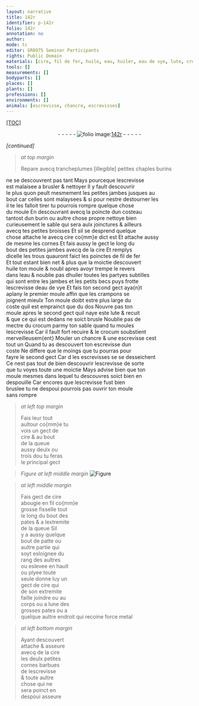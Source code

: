 ```yaml
---
layout: narrative
title: 142r
identifier: p-142r
folio: 142r
annotation: no
author:
mode: tc
editor: GR8975 Seminar Participants
rights: Public Domain
materials: [cire, fil de fer, huile, eau, huiler, eau de vye, lute, crocum, cire abougie, metal]
tools: []
measurements: []
bodyparts: []
places: []
plants: []
professions: []
environments: []
animals: [escrevisse, chancre, escrevisses]
---
```


<p><a href="{{site.url}}/{{base.url}}/diplomatic/">[TOC]</a></p><div class="folio" align="center">- - - - - <a href="http://gallica.bnf.fr/ark:/12148/btv1b10500001g/f289.image" target="_blank"><img src="https://cu-mkp.github.io/2017-workshop-edition/assets/photo-icon.png" alt="folio image: " style="display:inline-block; margin-bottom:-3px;"/>142r</a> - - - - - </div>  
 
*[continued]*
  
> *at top margin*
> 
> 
>   Repare avecq trancheplumes <span class="del">[illegible]</span> petites chaples burins 
 
 ne se descouvrent pas tant Mays pourceque l<span class="al">escrevisse</span><br/> est malaisee a brusler & nettoyer Il y fault descouvrir<br/> le plus quon peult mesmement les petites jambes jusques au<br/> bout car celles sont malaysees & si pour nestre destourner les<br/> il te les falloit tirer tu pourrois rompre quelque chose<br/> du moule En descouvrant avecq la poincte dun costeau<br/> tantost dun burin ou aultre chose propre nettoye bien<br/> curieusement le sable qui sera aulx joinctures & ailleurs<br/> avecq tes petites broisses Et sil se desprend quelque<br/> chose attache le avecq <span class="m">cire</span> co{mm}e dict est Et attache aussy<br/> de mesme les cornes Et fais aussy le gect le long du<br/> bout des petites jambes avecq de la <span class="m">cire</span> Et remplys<br/> dicelle les trous quauront faict les poinctes de <span class="m">fil de fer</span><br/> Et tout estant bien net & plus que la moictie descouvert<br/> <span class="m">huile</span> ton moule <span class="del">& noubl</span> apres avoyr trempe le revers<br/> dans l<span class="m">eau</span> & noublie pas d<span class="m">huiler</span> toutes les partyes subtilles<br/> qui sont entre les jambes et les petits becs puys frotte<br/> l<span class="al">escrevisse</span> d<span class="m">eau de vye</span> Et fais ton second gect aya{n}t<br/> aplany le premier moule affin que les crampons se<br/> joignent mieulx Ton moule doibt estre plus large du<br/> coste quil est emprainct que du dos Nouvre pas ton<br/> moule apres le second gect quil naye este <span class="m">lute</span> & recuit<br/> & que ce qui est dedans ne soict brusle Noublie pas de<br/> mectre du <span class="m">crocum</span> parmy ton sable quand tu moules<br/> l<span class="al">escrevisse</span> Car il fault fort recuire & le <span class="m">crocum</span> soubstient<br/> merveilleusem{ent} Mouler un <span class="al">chancre</span> & une <span class="al">escrevisse</span> cest<br/> tout un Quand tu as descouvert ton <span class="al">escrevisse</span> dun<br/> coste Ne differe que le moings que tu pourras pour<br/> fayre le second gect Car <span class="del">d</span> les <span class="al">escrevisses</span> se <span class="del">se</span> desseichent<br/> Ce nest pas tout de bien descouvrir l<span class="al">escrevisse</span> de sorte<br/> que tu voyes toute une moictie Mays advise bien que ton<br/> moule mesmes dans lequel tu descouvres soict bien en<br/> despouille Car encores que l<span class="al">escrevisse</span> fust bien<br/> bruslee tu ne <span class="del">despoui</span> pourrois pas ouvrir ton moule<br/> sans rompre
 
> *at left top margin*
> 
> 
>   Fais leur tout<br/> aultour co{mm}e tu<br/> vois un gect de<br/> <span class="m">cire</span> & au bout<br/> de la queue<br/> aussy deulx ou<br/> trois dou tu feras<br/> le principal gect 
 
> *Figure*
> *at left middle margin*
> <a href="https://drive.google.com/open?id=0B9-oNrvWdlO5Qkh2MDhvUkFnUW8" target="_blank"><img src="https://cu-mkp.github.io/GR8975-edition/assets/photo-icon.png" alt="Figure" style="display:inline-block; margin-bottom:-3px;"/></a>
 
> *at left middle margin*
> 
> 
>   Fais gect de <span class="m">cire<br/> abougie</span> en fil co{mm}e <br/> grosse fisselle tout <br/> le long du bout des<br/> pates & a lextremite<br/> de la queue Sil<br/> y a aussy quelque<br/> bout de patte ou<br/> aultre partie qui<br/> soyt esloignee du<br/> rang des aultres <br/> ou eslevee en hault<br/> ou plyee toute<br/> seule donne luy un<br/> gect de <span class="m">cire</span> qui<br/> de son extremite<br/> faille joindre ou au<br/> corps ou a lune des<br/> grosses pates ou a<br/> quelque aultre endroit qui recoine force <span class="m">metal</span>
 
> *at left bottom margin*
> 
> 
>   Ayant descouvert<br/> attache & asseure<br/> avecq de la <span class="m">cire</span><br/> les deulx petites<br/> cornes barbues<br/> de l<span class="al">escrevisse</span><br/> & toute aultre<br/> chose qui ne<br/> sera poinct en<br/> <span class="del">despoui</span> asseure
 
